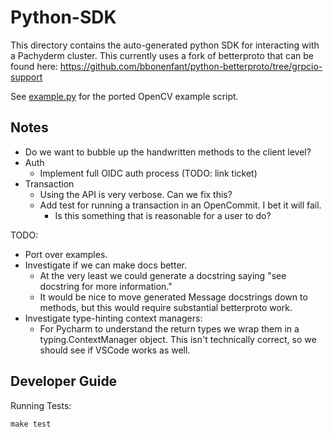 # Python-SDK

This directory contains the auto-generated python SDK for interacting with 
  a Pachyderm cluster. This currently uses a fork of betterproto that can
  be found here: https://github.com/bbonenfant/python-betterproto/tree/grpcio-support

See [example.py](./example.py) for the ported OpenCV example script.

## Notes
* Do we want to bubble up the handwritten methods to the client level?
* Auth
  * Implement full OIDC auth process (TODO: link ticket)
* Transaction
  * Using the API is very verbose. Can we fix this?
  * Add test for running a transaction in an OpenCommit. I bet it will fail.
    * Is this something that is reasonable for a user to do?

TODO:
  * Port over examples.
  * Investigate if we can make docs better.
    * At the very least we could generate a docstring saying
    "see <InputType> docstring for more information."
    * It would be nice to move generated Message docstrings down to methods,
    but this would require substantial betterproto work.
  * Investigate type-hinting context managers:
    * For Pycharm to understand the return types we wrap them in a typing.ContextManager
      object. This isn't technically correct, so we should see if VSCode works as well.

## Developer Guide

Running Tests:

```
make test
```